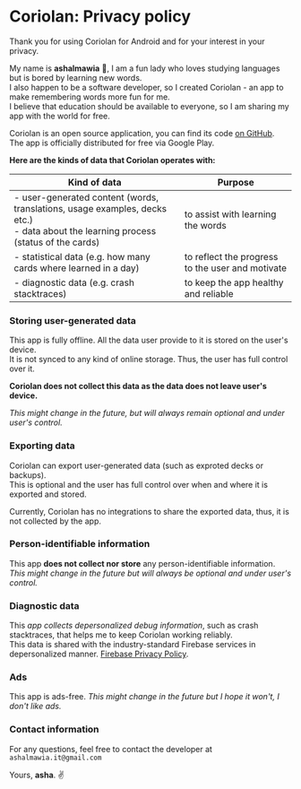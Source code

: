 # Coriolan: Privacy policy

Thank you for using Coriolan for Android and for your interest in your privacy. <br>

My name is **ashalmawia** 👋, I am a fun lady who loves studying languages but is bored by learning new words. <br>
I also happen to be a software developer, so I created Coriolan - an app to make remembering words more fun for me. <br>
I believe that education should be available to everyone, so I am sharing my app with the world for free.  <br>

Coriolan is an open source application, you can find its code 
[on GitHub](https://github.com/ashalmawia/coriolan-android). <br>
The app is officially distributed for free via Google Play.

**Here are the kinds of data that Coriolan operates with:**

| Kind of data                                                                                                                           | Purpose                                          |
|----------------------------------------------------------------------------------------------------------------------------------------|--------------------------------------------------|
| - user-generated content (words, translations, usage examples, decks etc.)<br/>- data about the learning process (status of the cards) | to assist with learning the words                |  
| - statistical data (e.g. how many cards where learned in a day)                                                                        | to reflect the progress to the user and motivate |
| - diagnostic data (e.g. crash stacktraces)                                                                                             | to keep the app healthy and reliable             |

### Storing user-generated data

This app is fully offline. All the data user provide to it is stored on the user's device. <br>
It is not synced to any kind of online storage. Thus, the user has full control over it.

**Coriolan does not collect this data as the data does not leave user's device.**

_This might change in the future, but will always remain optional and under user's control._

### Exporting data

Coriolan can export user-generated data (such as exproted decks or backups). <br> 
This is optional and the user has full control over when and where it is exported and stored.

Currently, Coriolan has no integrations to share the exported data, thus, it is not collected by the app.

### Person-identifiable information

This app **does not collect nor store** any person-identifiable information. <br>
_This might change in the future but will always be optional and under user's control._

### Diagnostic data

This _app collects depersonalized debug information_, such as crash stacktraces,
that helps me to keep Coriolan working reliably. <br>
This data is shared with the industry-standard Firebase services in 
depersonalized manner.
[Firebase Privacy Policy](https://firebase.google.com/support/privacy).

### Ads

This app is ads-free. _This might change in the future but I hope it won't, I don't like ads._

### Contact information

For any questions, feel free to contact the developer at `ashalmawia.it@gmail.com`

Yours, **asha**. ✌️